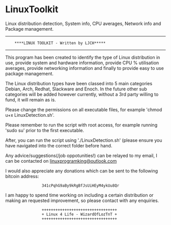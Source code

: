 # LinuxToolkit
Linux distribution detection, System info, CPU averages, Network info and Package management.

************************************************************************
		****LINUX TOOLKIT - Written by LJCH***** 
************************************************************************

This program has been created to identify the type of Linux distribution
in use, provide system and hardware information, provide CPU % 
utilisation averages, provide networking information and finally to
provide easy to use package management.

The Linux distribution types have been classed into 5 main categories
Debian, Arch, Redhat, Slackware and Enoch. In the future other sub 
categories will be added however currently, without a 3rd party 
willing to fund, it will remain as is.

Please change the permissions on all executable files, for example 
'chmod u+x LinuxDetection.sh'.

Please remember to run the script with root access, for example
running 'sudo su' prior to the first executable.

After, you can run the script using './LinuxDetection.sh' (please ensure
you have navigated into the correct folder before hand.

Any advice/suggestions(/job oppotunities!) can be relayed to my email, 
I can be contacted on linuxprogramking@outlook.com

I would also appreciate any donations which can be sent to the
following bitcoin address:

		            341cPqhG9aBy9kRgBfJsUiHEyM4ykUu8Qr
				
I am happy to spend time working on including a certain distribution or
making an requested improvement, so please contact with any enquiries.

		            +++++++++++++++++++++++++++++++++
		            + Linux 4 Life - WizardOfLozTnT +
		            +++++++++++++++++++++++++++++++++

